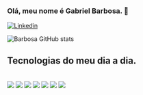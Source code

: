 ### Olá, meu nome é Gabriel Barbosa. 🤙

[![Linkedin](https://img.shields.io/badge/LinkedIn-0077B5?style=for-the-badge&logo=linkedin&logoColor=white)](https://www.linkedin.com/in/gabriel-barbosa-264956236/)

![Barbosa GitHub stats](https://github-readme-stats.vercel.app/api?username=ogabrielbarbosa&show_icons=true&theme=onedark)

## Tecnologias do meu dia a dia.

<div style="display: inline_block"><br/>
    <img align="center" alt"html5" src="https://img.shields.io/badge/HTML5-E34F26?style=for-the-badge&logo=html5&logoColor=white"/>
    <img align="center" alt"css3" src="https://img.shields.io/badge/CSS3-1572B6?style=for-the-badge&logo=css3&logoColor=white"/>
    <img align="center" alt"js" src="https://img.shields.io/badge/JavaScript-323330?style=for-the-badge&logo=javascript&logoColor=F7DF1E"/>
    <img align="center" alt"ts" src="https://img.shields.io/badge/TypeScript-007ACC?style=for-the-badge&logo=typescript&logoColor=white"/>
    <img align="center" alt"rjs" src="https://img.shields.io/badge/React-20232A?style=for-the-badge&logo=react&logoColor=61DAFB"/>
    <img align="center" alt"rn" src="https://img.shields.io/badge/React_Native-20232A?style=for-the-badge&logo=react&logoColor=61DAFB"/>
    <img align="center" alt"node" src="https://img.shields.io/badge/Node.js-43853D?style=for-the-badge&logo=node.js&logoColor=white"/>
</div>
